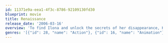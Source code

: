 ```yaml
---
id: 11371e9a-eea1-4f3c-8786-92109130fd30
blueprint: movie
title: Renaissance
release_date: '2006-03-16'
overview: 'To find Ilona and unlock the secrets of her disappearance, Karas must plunge deep into the parallel worlds of corporate espionage, organized crime and genetic research - where the truth imprisons whoever finds it first and miracles can be bought but at a great price.'
genres: '[{"id": 28, "name": "Action"}, {"id": 16, "name": "Animation"}, {"id": 878, "name": "Science Fiction"}]'
---
```

